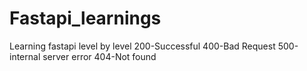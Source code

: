 # Fastapi_learnings
Learning fastapi level by level
200-Successful
400-Bad Request
500-internal server error
404-Not found
